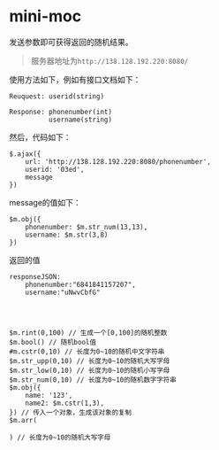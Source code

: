 # mini-moc

发送参数即可获得返回的随机结果。

>服务器地址为`http://138.128.192.220:8080/`

使用方法如下，例如有接口文档如下：

    Reuquest: userid(string)

    Response: phonenumber(int)
              username(string)

然后，代码如下：

    $.ajax({
        url: 'http://138.128.192.220:8080/phonenumber',
        userid: '03ed',
        message
    })

message的值如下：

    $m.obj({
        phonenumber: $m.str_num(13,13),
        username: $m.str(3,8)
    })    

返回的值

    responseJSON:
        phonenumber:"6841841157207",
        username:"uNwvCbfG"




    $m.rint(0,100) // 生成一个[0,100]的随机整数
    $m.bool() // 随机bool值
    #m.cstr(0,10) // 长度为0~10的随机中文字符串
    $m.str_upp(0,10) // 长度为0~10的随机大写字母
    $m.str_low(0,10) // 长度为0~10的随机小写字母
    $m.str_num(0,10) // 长度为0~10的随机数字字符串
    $m.obj({
        name: '123',
        name2: $m.cstr(1,3),
    }) // 传入一个对象，生成该对象的复制
    $m.arr(
        
    ) // 长度为0~10的随机大写字母


    





